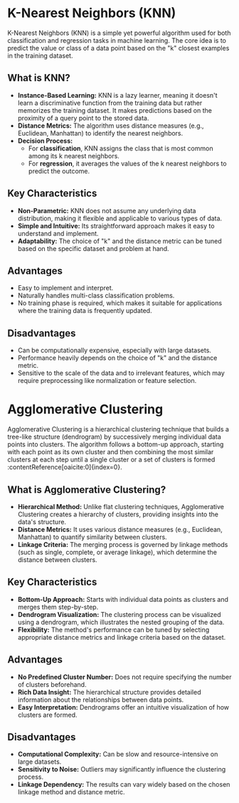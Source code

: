 # K-Nearest Neighbors (KNN)

K-Nearest Neighbors (KNN) is a simple yet powerful algorithm used for both classification and regression tasks in machine learning. The core idea is to predict the value or class of a data point based on the "k" closest examples in the training dataset.

## What is KNN?

- **Instance-Based Learning:** KNN is a lazy learner, meaning it doesn't learn a discriminative function from the training data but rather memorizes the training dataset. It makes predictions based on the proximity of a query point to the stored data.
- **Distance Metrics:** The algorithm uses distance measures (e.g., Euclidean, Manhattan) to identify the nearest neighbors.
- **Decision Process:**  
  - For **classification**, KNN assigns the class that is most common among its k nearest neighbors.  
  - For **regression**, it averages the values of the k nearest neighbors to predict the outcome.

## Key Characteristics

- **Non-Parametric:** KNN does not assume any underlying data distribution, making it flexible and applicable to various types of data.
- **Simple and Intuitive:** Its straightforward approach makes it easy to understand and implement.
- **Adaptability:** The choice of "k" and the distance metric can be tuned based on the specific dataset and problem at hand.

## Advantages

- Easy to implement and interpret.
- Naturally handles multi-class classification problems.
- No training phase is required, which makes it suitable for applications where the training data is frequently updated.

## Disadvantages

- Can be computationally expensive, especially with large datasets.
- Performance heavily depends on the choice of "k" and the distance metric.
- Sensitive to the scale of the data and to irrelevant features, which may require preprocessing like normalization or feature selection.

# Agglomerative Clustering

Agglomerative Clustering is a hierarchical clustering technique that builds a tree-like structure (dendrogram) by successively merging individual data points into clusters. The algorithm follows a bottom-up approach, starting with each point as its own cluster and then combining the most similar clusters at each step until a single cluster or a set of clusters is formed :contentReference[oaicite:0]{index=0}.

## What is Agglomerative Clustering?

- **Hierarchical Method:** Unlike flat clustering techniques, Agglomerative Clustering creates a hierarchy of clusters, providing insights into the data's structure.
- **Distance Metrics:** It uses various distance measures (e.g., Euclidean, Manhattan) to quantify similarity between clusters.
- **Linkage Criteria:** The merging process is governed by linkage methods (such as single, complete, or average linkage), which determine the distance between clusters.

## Key Characteristics

- **Bottom-Up Approach:** Starts with individual data points as clusters and merges them step-by-step.
- **Dendrogram Visualization:** The clustering process can be visualized using a dendrogram, which illustrates the nested grouping of the data.
- **Flexibility:** The method's performance can be tuned by selecting appropriate distance metrics and linkage criteria based on the dataset.

## Advantages

- **No Predefined Cluster Number:** Does not require specifying the number of clusters beforehand.
- **Rich Data Insight:** The hierarchical structure provides detailed information about the relationships between data points.
- **Easy Interpretation:** Dendrograms offer an intuitive visualization of how clusters are formed.

## Disadvantages

- **Computational Complexity:** Can be slow and resource-intensive on large datasets.
- **Sensitivity to Noise:** Outliers may significantly influence the clustering process.
- **Linkage Dependency:** The results can vary widely based on the chosen linkage method and distance metric.


